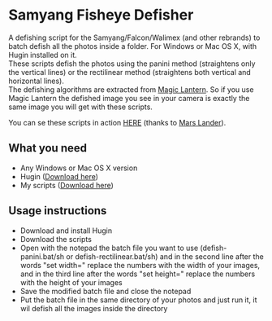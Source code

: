 Samyang Fisheye Defisher
======================

A defishing script for the Samyang/Falcon/Walimex (and other rebrands) to batch defish all the photos inside a folder. For Windows or Mac OS X, with Hugin installed on it.  
These scripts defish the photos using the panini method (straightens only the vertical lines) or the rectilinear method (straightens both vertical and horizontal lines).  
The defishing algorithms are extracted from [Magic Lantern](http://www.magiclantern.fm/). So if you use Magic Lantern the defished image you see in your camera is exactly the same image you will get with these scripts.

You can se these scripts in action [HERE](http://www.derelictplaces.co.uk/main/showthread.php?p=245125) (thanks to [Mars Lander](https://www.facebook.com/urbexart)).

What you need 
----
- Any Windows or Mac OS X version
- Hugin ([Download here](http://sourceforge.net/projects/hugin/files/latest/download))
- My scripts ([Download here](https://github.com/lucacapacci/SamyangFisheyeDefisher/archive/master.zip))

Usage instructions
----
- Download and install Hugin 
- Download the scripts
- Open with the notepad the batch file you want to use (defish-panini.bat/sh or defish-rectilinear.bat/sh) and in the second line after the words "set width=" replace the numbers with the width of your images, and in the third line after the words "set height=" replace the numbers with the height of your images 
- Save the modified batch file and close the notepad 
- Put the batch file in the same directory of your photos and just run it, it wil defish all the images inside the directory


